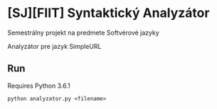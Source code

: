 # [SJ][FIIT] Syntaktický Analyzátor

Semestrálny projekt na predmete Softvérové jazyky

Analyzátor pre jazyk SimpleURL


## Run

Requires Python 3.6.1
```
python analyzator.py <filename>
```
